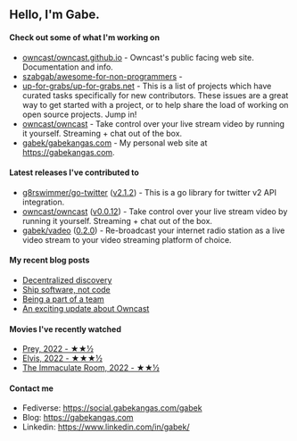 ## Hello, I'm Gabe.

#### Check out some of what I'm working on

- [owncast/owncast.github.io](https://github.com/owncast/owncast.github.io) - Owncast&#39;s public facing web site.  Documentation and info.
- [szabgab/awesome-for-non-programmers](https://github.com/szabgab/awesome-for-non-programmers) - 
- [up-for-grabs/up-for-grabs.net](https://github.com/up-for-grabs/up-for-grabs.net) - This is a list of projects which have curated tasks specifically for new contributors. These issues are a great way to get started with a project, or to help share the load of working on open source projects. Jump in!
- [owncast/owncast](https://github.com/owncast/owncast) - Take control over your live stream video by running it yourself.  Streaming &#43; chat out of the box.
- [gabek/gabekangas.com](https://github.com/gabek/gabekangas.com) - My personal web site at https://gabekangas.com.

#### Latest releases I've contributed to

- [g8rswimmer/go-twitter](https://github.com/g8rswimmer/go-twitter) ([v2.1.2](https://github.com/g8rswimmer/go-twitter/releases/tag/v2.1.2)) - This is a go library for twitter v2 API integration.
- [owncast/owncast](https://github.com/owncast/owncast) ([v0.0.12](https://github.com/owncast/owncast/releases/tag/v0.0.12)) - Take control over your live stream video by running it yourself.  Streaming &#43; chat out of the box.
- [gabek/vadeo](https://github.com/gabek/vadeo) ([0.2.0](https://github.com/gabek/vadeo/releases/tag/0.2.0)) - Re-broadcast your internet radio station as a live video stream to your video streaming platform of choice.

#### My recent blog posts

- [Decentralized discovery](https://gabekangas.com/blog/2022/08/decentralized-discovery/)
- [Ship software, not code](https://gabekangas.com/blog/2022/06/ship-software-not-code/)
- [Being a part of a team](https://gabekangas.com/blog/2022/05/being-a-part-of-a-team/)
- [An exciting update about Owncast](https://gabekangas.com/blog/2021/06/an-exciting-update-about-owncast/)

#### Movies I've recently watched

- [Prey, 2022 - ★★½](https://letterboxd.com/gabekangas/film/prey-2022/)
- [Elvis, 2022 - ★★★½](https://letterboxd.com/gabekangas/film/elvis-2022/)
- [The Immaculate Room, 2022 - ★★½](https://letterboxd.com/gabekangas/film/the-immaculate-room/)

#### Contact me

- Fediverse: https://social.gabekangas.com/gabek
- Blog: https://gabekangas.com
- Linkedin: https://www.linkedin.com/in/gabek/
